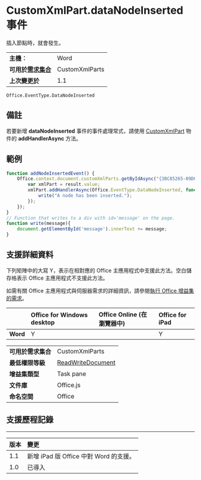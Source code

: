 
# CustomXmlPart.dataNodeInserted 事件
插入節點時，就會發生。

|||
|:-----|:-----|
|**主機︰**|Word|
|**可用於[需求集合](../../docs/overview/specify-office-hosts-and-api-requirements.md)**|CustomXmlParts|
|**上次變更於**|1.1|

```
Office.EventType.DataNodeInserted
```


## 備註

若要新增 **dataNodeInserted** 事件的事件處理常式，請使用 [CustomXmlPart](../../reference/shared/customxmlpart.addhandlerasync.md) 物件的 **addHandlerAsync** 方法。


## 範例




```js
function addNodeInsertedEvent() {
    Office.context.document.customXmlParts.getByIdAsync("{3BC85265-09D6-4205-B665-8EB239A8B9A1}", function (result) {
        var xmlPart = result.value;
        xmlPart.addHandlerAsync(Office.EventType.DataNodeInserted, function (eventArgs) {
            write("A node has been inserted.");
        });
    });
}
// Function that writes to a div with id='message' on the page.
function write(message){
    document.getElementById('message').innerText += message;
}
```




## 支援詳細資料


下列矩陣中的大寫 Y，表示在相對應的 Office 主應用程式中支援此方法。空白儲存格表示 Office 主應用程式不支援此方法。

如需有關 Office 主應用程式與伺服器需求的詳細資訊，請參閱[執行 Office 增益集的需求](../../docs/overview/requirements-for-running-office-add-ins.md)。


||**Office for Windows desktop**|**Office Online (在瀏覽器中)**|**Office for iPad**|
|:-----|:-----|:-----|:-----|
|**Word**|Y||Y|

|||
|:-----|:-----|
|**可用於需求集合**|CustomXmlParts|
|**最低權限等級**|[ReadWriteDocument](../../docs/develop/requesting-permissions-for-api-use-in-content-and-task-pane-add-ins.md)|
|**增益集類型**|Task pane|
|**文件庫**|Office.js|
|**命名空間**|Office|

## 支援歷程記錄



****


|**版本**|**變更**|
|:-----|:-----|
|1.1|新增 iPad 版 Office 中對 Word 的支援。|
|1.0|已導入|
